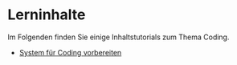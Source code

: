 # Lerninhalte

Im Folgenden finden Sie einige Inhaltstutorials zum Thema Coding.

* [System für Coding vorbereiten](tutorials/installing_python.md)